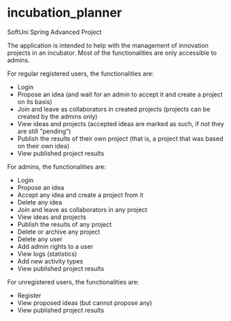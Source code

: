 # incubation_planner
SoftUni Spring Advanced Project

The application is intended to help with the management of innovation projects in an incubator.
Most of the functionalities are only accessible to admins.

For regular registered users, the functionalities are:
- Login
- Propose an idea (and wait for an admin to accept it and create a project on its basis)
- Join and leave as collaborators in created projects (projects can be created by the admins only)
- View ideas and projects (accepted ideas are marked as such, if not they are still "pending")
- Publish the results of their own project (that is, a project that was based on their own idea)
- View published project results

For admins, the functionalities are:
- Login
- Propose an idea
- Accept any idea and create a project from it
- Delete any idea
- Join and leave as collaborators in any project
- View ideas and projects
- Publish the results of any project
- Delete or archive any project
- Delete any user
- Add admin rights to a user
- View logs (statistics)
- Add new activity types
- View published project results

For unregistered users, the functionalities are:
- Register
- View proposed ideas  (but cannot propose any)
- View published project results
